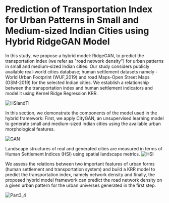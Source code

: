 # Prediction of Transportation Index for Urban Patterns in Small and Medium-sized Indian Cities using Hybrid RidgeGAN Model

In this study, we propose a hybrid model: RidgeGAN, to predict the transportation index (we refer as "road network density") for urban patterns in small and medium-sized Indian cities. Our study considers publicly available real-world cities database; human settlement datasets namely - World Urban Footprint (WUF,2019) and road Maps-Open Street Maps (OSM-2019) for the selected Indian cities. We establish a relationship between the transportation index and human settlement indicators and model it using Kernel Ridge Regression KRR.

![HSIandTI](https://github.com/Rahisha-Thottolil/RidgeGAN/assets/135572437/0cdbe943-337b-4239-a895-01ef52593c18)

In this section, we demonstrate the components of the model used in the hybrid framework:
First, we apply CityGAN, an unsupervised learning model to generate small and medium-sized Indian cities using the available urban morphological features. 

![GAN](https://github.com/Rahisha-Thottolil/RidgeGAN/assets/135572437/7aff00ac-d810-4ce8-b014-a3c21b8d9e91)

Landscape structures of real and generated cities are measured in terms of Human Settlement Indices (HSI) using spatial landscape metrics. 
![HSI](https://github.com/Rahisha-Thottolil/RidgeGAN/assets/135572437/8571ed3b-df40-439e-b955-e7b56bb9825c)

We assess the relations between two important features of urban forms (human settlement and transportation system) and build a KRR model to predict the transportation index, namely network density and finally, the proposed hybrid model framework can predict the road network density on a given urban pattern for the urban universes generated in the first step.


![Part3_4](https://github.com/Rahisha-Thottolil/RidgeGAN/assets/135572437/da42063b-8914-4d74-8333-73b920daa1d3)
